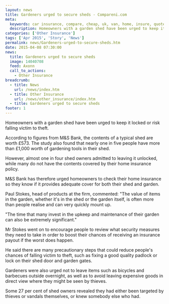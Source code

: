 ```yaml
---
layout: news
title: Gardeners urged to secure sheds - Compareni.com
meta:
  keywords: car insurance, compare, cheap, uk, van, home, insure, quotes, online, comparison, bike, loans, life
  description: Homeowners with a garden shed have been urged to keep it locked or risk falling victim to theft
categories: ['Other Insurance']
tags: ['Apr 2015', 'Story', 'News']
permalink: news/Gardeners-urged-to-secure-sheds.htm
date: 2015-04-08 07:30:00
news:
  title: Gardeners urged to secure sheds
  image: 14040708
  feed: Axonn
  call_to_actions:
    - Other Insurance
breadcrumb:
  - title: News
    url: /news/index.htm
  - title: Other Insurance
    url: /news/other_insurance/index.htm
  - title: Gardeners urged to secure sheds
footer: 1
---
```


Homeowners with a garden shed have been urged to keep it locked or risk falling victim to theft.

According to figures from M&amp;S Bank, the contents of a typical shed are worth &pound;573. The study also found that nearly one in five people have more than &pound;1,000 worth of gardening tools in their shed.

However, almost one in four shed owners admitted to leaving it unlocked, while many do not have the contents covered by their home insurance policy.

M&amp;S Bank has therefore urged homeowners to check their home insurance so they know if it provides adequate cover for both their shed and garden.

Paul Stokes, head of products at the firm, commented: &quot;The value of items in the garden, whether it&#39;s in the shed or the garden itself, is often more than people realise and can very quickly mount up.&nbsp;

&quot;The time that many invest in the upkeep and maintenance of their garden can also be extremely significant.&quot;

Mr Stokes went on to encourage people to review what security measures they need to take in order to boost their chances of receiving an insurance payout if the worst does happen.

He said there are many precautionary steps that could reduce people&#39;s chances of falling victim to theft, such as fixing a good quality padlock or lock on their shed door and garden gates.

Gardeners were also urged not to leave items such as bicycles and barbecues outside overnight, as well as to avoid leaving expensive goods in direct view where they might be seen by thieves.

Some 27 per cent of shed owners revealed they had either been targeted by thieves or vandals themselves, or knew somebody else who had.
